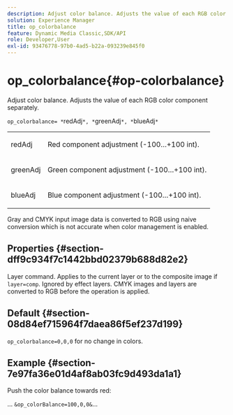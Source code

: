 ```yaml
---
description: Adjust color balance. Adjusts the value of each RGB color component separately.
solution: Experience Manager
title: op_colorbalance
feature: Dynamic Media Classic,SDK/API
role: Developer,User
exl-id: 93476778-97b0-4ad5-b22a-093239e845f0
---
```

# op_colorbalance{#op-colorbalance}

Adjust color balance. Adjusts the value of each RGB color component separately.

 `op_colorbalance= *`redAdj`*, *`greenAdj`*, *`blueAdj`*`

<table id="simpletable_BBDAA6FE9A0E48E3BD8304BDED776713"> 
 <tr class="strow"> 
  <td class="stentry"> <p><span class="varname"> redAdj</span> </p></td> 
  <td class="stentry"> <p>Red component adjustment (-100…+100 int). </p></td> 
 </tr> 
 <tr class="strow"> 
  <td class="stentry"> <p><span class="varname"> greenAdj</span> </p></td> 
  <td class="stentry"> <p>Green component adjustment (-100…+100 int). </p></td> 
 </tr> 
 <tr class="strow"> 
  <td class="stentry"> <p><span class="varname"> blueAdj</span> </p></td> 
  <td class="stentry"> <p>Blue component adjustment (-100…+100 int). </p></td> 
 </tr> 
</table>

Gray and CMYK input image data is converted to RGB using naive conversion which is not accurate when color management is enabled.

## Properties {#section-dff9c934f7c1442bbd02379b688d82e2}

Layer command. Applies to the current layer or to the composite image if `layer=comp`. Ignored by effect layers. CMYK images and layers are converted to RGB before the operation is applied.

## Default {#section-08d84ef715964f7daea86f5ef237d199}

`op_colorbalance=0,0,0` for no change in colors.

## Example {#section-7e97fa36e01d4af8ab03fc9d493da1a1}

Push the color balance towards red:

… `&op_colorBalance=100,0,0&`…
